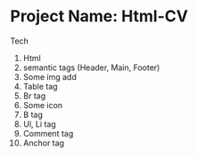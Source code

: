 # Project Name: Html-CV

Tech

1. Html
2. semantic tags (Header, Main, Footer)
3. Some img add
4. Table tag
5. Br tag
6. Some icon
7. B tag
8. Ul, Li tag
9. Comment tag
10. Anchor tag
